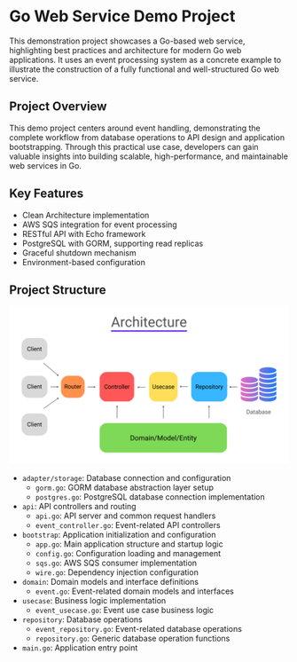 # Go Web Service Demo Project

This demonstration project showcases a Go-based web service, highlighting best practices and architecture for modern Go web applications. It uses an event processing system as a concrete example to illustrate the construction of a fully functional and well-structured Go web service.

## Project Overview

This demo project centers around event handling, demonstrating the complete workflow from database operations to API design and application bootstrapping. Through this practical use case, developers can gain valuable insights into building scalable, high-performance, and maintainable web services in Go.




## Key Features

- Clean Architecture implementation
- AWS SQS integration for event processing
- RESTful API with Echo framework
- PostgreSQL with GORM, supporting read replicas
- Graceful shutdown mechanism
- Environment-based configuration

## Project Structure
![](assets/arch-diagram.png)
- `adapter/storage`: Database connection and configuration
  - `gorm.go`: GORM database abstraction layer setup
  - `postgres.go`: PostgreSQL database connection implementation
- `api`: API controllers and routing
  - `api.go`: API server and common request handlers
  - `event_controller.go`: Event-related API controllers
- `bootstrap`: Application initialization and configuration
  - `app.go`: Main application structure and startup logic
  - `config.go`: Configuration loading and management
  - `sqs.go`: AWS SQS consumer implementation
  - `wire.go`: Dependency injection configuration
- `domain`: Domain models and interface definitions
  - `event.go`: Event-related domain models and interfaces
- `usecase`: Business logic implementation
  - `event_usecase.go`: Event use case business logic
- `repository`: Database operations
  - `event_repository.go`: Event-related database operations
  - `repository.go`: Generic database operation functions
- `main.go`: Application entry point
